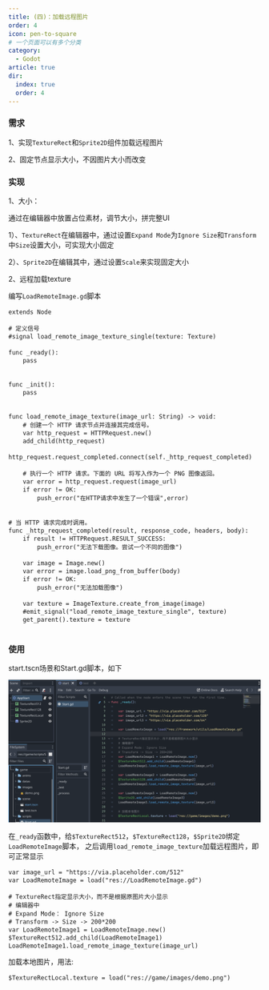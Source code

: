```yaml
---
title: (四)：加载远程图片
order: 4
icon: pen-to-square
# 一个页面可以有多个分类
category:
  - Godot
article: true
dir:
  index: true
  order: 4
---
```

### 需求
1、实现`TextureRect`和`Sprite2D`组件加载远程图片

2、固定节点显示大小，不因图片大小而改变


### 实现
1、大小：

通过在编辑器中放置占位素材，调节大小，拼完整UI

1）、`TextureRect`在编辑器中，通过设置`Expand Mode`为`Ignore Size`和`Transform`中`Size`设置大小，可实现大小固定

2）、`Sprite2D`在编辑其中，通过设置`Scale`来实现固定大小


2、远程加载texture

编写`LoadRemoteImage.gd`脚本

```LoadRemoteImage
extends Node

# 定义信号
#signal load_remote_image_texture_single(texture: Texture)

func _ready():
	pass


func _init():
	pass


func load_remote_image_texture(image_url: String) -> void:
	# 创建一个 HTTP 请求节点并连接其完成信号。
	var http_request = HTTPRequest.new()
	add_child(http_request)
	http_request.request_completed.connect(self._http_request_completed)
	
	# 执行一个 HTTP 请求。下面的 URL 将写入作为一个 PNG 图像返回。
	var error = http_request.request(image_url)
	if error != OK:
		push_error("在HTTP请求中发生了一个错误",error)


# 当 HTTP 请求完成时调用。
func _http_request_completed(result, response_code, headers, body):
	if result != HTTPRequest.RESULT_SUCCESS:
		push_error("无法下载图像。尝试一个不同的图像")

	var image = Image.new()
	var error = image.load_png_from_buffer(body)
	if error != OK:
		push_error("无法加载图像")

	var texture = ImageTexture.create_from_image(image)
	#emit_signal("load_remote_image_texture_single", texture)
	get_parent().texture = texture
	
```

### 使用
start.tscn场景和Start.gd脚本，如下

![loadRemoteImage.png](../../images/godot_v4/loadRemoteImage.png)

在`_ready`函数中，给`$TextureRect512`，`$TextureRect128`，`$Sprite2D`绑定`LoadRemoteImage`脚本，
之后调用`load_remote_image_texture`加载远程图片，即可正常显示

```
var image_url = "https://via.placeholder.com/512"
var LoadRemoteImage = load("res://LoadRemoteImage.gd")	

# TextureRect指定显示大小，而不是根据原图片大小显示
# 编辑器中 
# Expand Mode： Ignore Size
# Transform -> Size -> 200*200
var LoadRemoteImage1 = LoadRemoteImage.new()
$TextureRect512.add_child(LoadRemoteImage1)
LoadRemoteImage1.load_remote_image_texture(image_url)
```


加载本地图片，用法:
```
$TextureRectLocal.texture = load("res://game/images/demo.png")
```